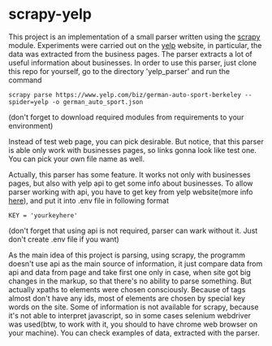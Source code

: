 # scrapy-yelp
  This project is an implementation of a small parser written using the [scrapy](https://docs.scrapy.org/en/latest/index.html) module. Experiments were carried out on the [yelp](https://www.yelp.com/) website, in particular, the data was extracted from the business pages. The parser extracts a lot of useful information about businesses.
  In order to use this parser, just clone this repo for yourself, go to the directory 'yelp_parser' and run the command 
  
`scrapy parse https://www.yelp.com/biz/german-auto-sport-berkeley --spider=yelp -o german_auto_sport.json`

(don't forget to download required modules from requirements to your environment)

Instead of test web page, you can pick desirable. But notice, that this parser is able only work with businesses pages, so links gonna look like test one. You can pick your own file name as well.

  Actually, this parser has some feature. It works not only with businesses pages, but also with yelp api to get some info about businesses. To allow parser working with api, you have to get key from yelp website(more info [here](https://www.yelp.com/developers/documentation/v3/authentication)), and put it into .env file in following format 
  
  `KEY = 'yourkeyhere'`
  
  (don't forget that using api is not required, parser can wark without it. Just don't create .env file if you want)
  
  As the main idea of this project is parsing, using scrapy, the programm doesn't use api as the main source of information, it just compare data from api and data from page and take first one only in case, when site got big changes in the markup, so that there's no ability to parse something. But actually xpaths to elements were chosen consciously. Because of tags almost don't have any ids, most of elements are chosen by special key words on the site. Some of information is not available for scrapy, because it's not able to interpret javascript, so in some cases selenium webdriver was used(btw, to work with it, you should to have chrome web browser on your machine). You can check examples of data, extracted with the parser.
